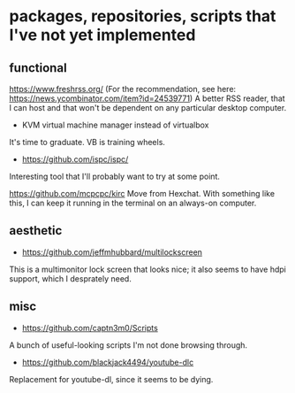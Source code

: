 # packages, repositories, scripts that I've not yet implemented

## functional

https://www.freshrss.org/ (For the recommendation, see here: https://news.ycombinator.com/item?id=24539771) A better RSS reader, that I can host and that won't be dependent on any particular desktop computer.

- KVM virtual machine manager instead of virtualbox 

It's time to graduate. VB is training wheels.

- https://github.com/ispc/ispc/

Interesting tool that I'll probably want to try at some point.

https://github.com/mcpcpc/kirc Move from Hexchat. With something like this, I can keep it running in the terminal on an always-on computer.

## aesthetic

- https://github.com/jeffmhubbard/multilockscreen

This is a multimonitor lock screen that looks nice; it also seems to have hdpi support, which I desprately need. 

## misc

- https://github.com/captn3m0/Scripts

A bunch of useful-looking scripts I'm not done browsing through.

- https://github.com/blackjack4494/youtube-dlc

Replacement for youtube-dl, since it seems to be dying.
